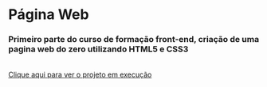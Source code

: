 #  Página Web

### Primeiro parte do curso de formação front-end, criação de uma pagina web do zero utilizando HTML5 e CSS3


<br>

<div> 
  <a href="https://silvio-arem.github.io/pagina-web/">Clique aqui para ver o projeto em execução</a>
</div>